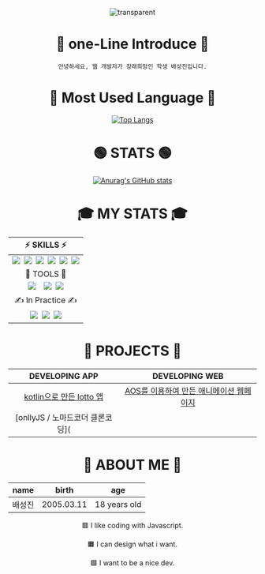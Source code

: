 <div align='center'>

![transparent](https://capsule-render.vercel.app/api?type=transparent&fontColor=EF5B0C&text=Seongjin01&height=150&fontSize=60&desc=WEB%20Developer&descAlignY=85&descAlign=60)

# 🎤 one-Line Introduce 🎤

```
안녕하세요, 웹 개발자가 장래희망인 학생 배성진입니다.
```

# 📝 Most Used Language 📝

[![Top Langs](https://github-readme-stats.vercel.app/api/top-langs/?username=Seongjin01)](https://github.com/Seongjin01/github-readme-stats)

# 🟢 STATS 🟢

[![Anurag's GitHub stats](https://github-readme-stats.vercel.app/api?username=Seongjin01)](https://github.com/Seongjin01/github-readme-stats)

# 🎓️ MY STATS 🎓️

 |⚡ SKILLS ⚡|
|:---------------:|
|<img src="https://img.shields.io/badge/JavaScript-F7DF1E?style=flat-square&logo=JavaScript&logoColor=black"/>&ensp;<img src="https://img.shields.io/badge/Java-e69138?style=flat-square&logo=Java&logoColor=black"/>&ensp;<img src="https://img.shields.io/badge/HTML5-E34F26?style=flat-square&logo=HTML5&logoColor=white"/>&ensp;<img src="https://img.shields.io/badge/CSS3-1572B6?style=flat-square&logo=Css3&logoColor=white"/>&ensp;<img src="https://img.shields.io/badge/SASS(scss)-CC6699?style=flat-square&logo=SASS&logoColor=white"/>&ensp;<img src="https://img.shields.io/badge/kotlin-7F52FF?style=flat-square&logo=kotlin&logoColor=white"/>|
|🔧 TOOLS 🔧|
|<img src="https://img.shields.io/badge/Android Studio-3DDC84?style=flat-square&logo=Android Studio&logoColor=white"/>&ensp;&ensp;<img src="https://img.shields.io/badge/Visual Studio code-007ACC?style=flat-square&logo=visual Studio code&logoColor=white"/>&ensp;<img src="https://img.shields.io/badge/IntelliJ IDEA-000000?style=flat-square&logo=IntelliJ IDEA&logoColor=white"/>|
| ✍ In Practice ✍ |
<img src="https://img.shields.io/badge/React-61DAFB?style=flat-square&logo=React&logoColor=0088CC"/>&ensp;<img src="https://img.shields.io/badge/GreenSock-88CE02?style=flat-square&logo=GreenSock&logoColor=black"/>&ensp;<img src="https://img.shields.io/badge/Redux-764ABC?style=flat-square&logo=Redux&logoColor=white"/>|

# 📏 PROJECTS 📏
    
|DEVELOPING APP|DEVELOPING WEB|
|:---:|:---:|
|[kotlin으로 만든 lotto 앱](https://github.com/Seongjin01/android_lotto)|[AOS를 이용하여 만든 애니메이션 웹페이지](https://github.com/Seongjin01/My-page)|
|[onllyJS / 노마드코더 클론코딩](

# 🔎 ABOUT ME 🔎

|name|birth|age|
|:---:|:---:|:---:|
|배성진|2005.03.11|18 years old|
    
  
🟥 I like coding with Javascript.

🟧 I can design what i want.

🟩 I want to be a nice dev.
    




</div>

